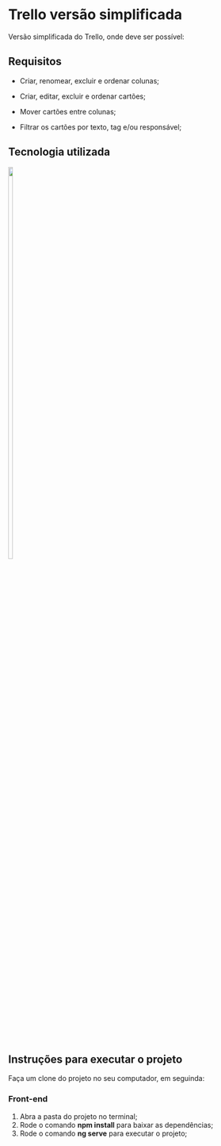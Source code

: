 # Trello versão simplificada

Versão simplificada do Trello, onde deve ser possível:

## Requisitos

* Criar, renomear, excluir e ordenar colunas;

* Criar, editar, excluir e ordenar cartões;

* Mover cartões entre colunas;

* Filtrar os cartões por texto, tag e/ou responsável;

## Tecnologia utilizada

<img src="https://upload.wikimedia.org/wikipedia/commons/thumb/c/cf/Angular_full_color_logo.svg/250px-Angular_full_color_logo.svg.png" width="13%" height="45%"/>

## Instruções para executar o projeto

Faça um clone do projeto no seu computador, em seguinda:

### Front-end
1. Abra a pasta do projeto no terminal;
2. Rode o comando **npm install** para baixar as dependências;
3. Rode o comando **ng serve** para executar o projeto;
